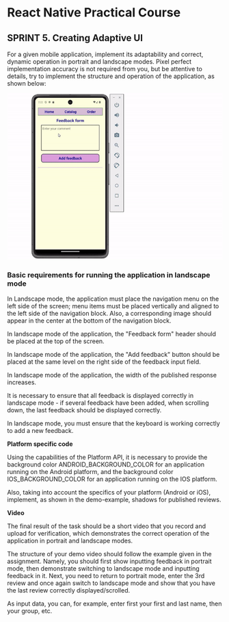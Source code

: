 # React Native Practical Course

## SPRINT 5. Creating Adaptive UI

For a given mobile application, implement its adaptability and correct, dynamic operation in portrait and landscape modes. Pixel perfect implementation accuracy is not required from you, but be attentive to details, try to implement the structure and operation of the application, as shown below:

<img src="./assets/Adaptive_sprint_5.gif">


### Basic requirements for running the application in landscape mode

In Landscape mode, the application must place the navigation menu on the left side of the screen; menu items must be placed vertically and aligned to the left side of the navigation block. Also, a corresponding image should appear in the center at the bottom of the navigation block.

In landscape mode of the application, the "Feedback form" header should be placed at the top of the screen.

In landscape mode of the application, the "Add feedback" button should be placed at the same level on the right side of the feedback input field.

In landscape mode of the application, the width of the published response increases.

It is necessary to ensure that all feedback is displayed correctly in landscape mode - if several feedback have been added, when scrolling down, the last feedback should be displayed correctly.

In landscape mode, you must ensure that the keyboard is working correctly to add a new feedback.

**Platform specific code**

Using the capabilities of the Platform API, it is necessary to provide the background color ANDROID_BACKGROUND_COLOR for an application running on the Android platform, and the background color IOS_BACKGROUND_COLOR for an application running on the IOS platform.

Also, taking into account the specifics of your platform (Android or iOS), implement, as shown in the demo-example, shadows for published reviews.

**Video**

The final result of the task should be a short video that you record and upload for verification, which demonstrates the correct operation of the application in portrait and landscape modes.

The structure of your demo video should follow the example given in the assignment. Namely, you should first show inputting feedback in portrait mode, then demonstrate switching to landscape mode and inputting feedback in it. Next, you need to return to portrait mode, enter the 3rd review and once again switch to landscape mode and show that you have the last review correctly displayed/scrolled.

As input data, you can, for example, enter first your first and last name, then your group, etc.